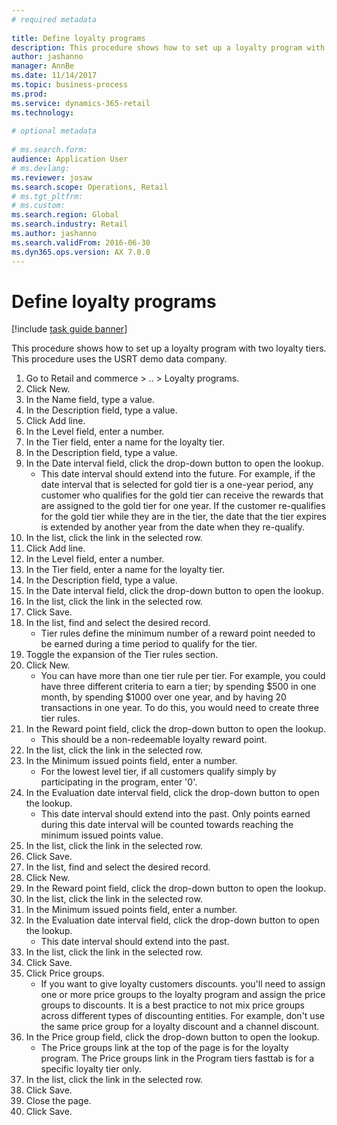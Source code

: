 ```yaml
--- 
# required metadata 
 
title: Define loyalty programs
description: This procedure shows how to set up a loyalty program with two loyalty tiers. 
author: jashanno
manager: AnnBe 
ms.date: 11/14/2017
ms.topic: business-process 
ms.prod:  
ms.service: dynamics-365-retail 
ms.technology:  
 
# optional metadata 
 
# ms.search.form:   
audience: Application User 
# ms.devlang:  
ms.reviewer: josaw
ms.search.scope: Operations, Retail 
# ms.tgt_pltfrm:  
# ms.custom:  
ms.search.region: Global
ms.search.industry: Retail
ms.author: jashanno
ms.search.validFrom: 2016-06-30 
ms.dyn365.ops.version: AX 7.0.0 
---
```

# Define loyalty programs

[!include [task guide banner](../includes/task-guide-banner.md)]

This procedure shows how to set up a loyalty program with two loyalty tiers. This procedure uses the USRT demo data company.

1. Go to Retail and commerce > .. > Loyalty programs.
2. Click New.
3. In the Name field, type a value.
4. In the Description field, type a value.
5. Click Add line.
6. In the Level field, enter a number.
7. In the Tier field, enter a name for the loyalty tier.
8. In the Description field, type a value.
9. In the Date interval field, click the drop-down button to open the lookup.
    * This date interval should extend into the future. For example, if the date interval that is selected for gold tier is a one-year period, any customer who qualifies for the gold tier can receive the rewards that are assigned to the gold tier for one year. If the customer re-qualifies for the gold tier while they are in the tier, the date that the tier expires is extended by another year from the date when they re-qualify.  
10. In the list, click the link in the selected row.
11. Click Add line.
12. In the Level field, enter a number.
13. In the Tier field, enter a name for the loyalty tier.
14. In the Description field, type a value.
15. In the Date interval field, click the drop-down button to open the lookup.
16. In the list, click the link in the selected row.
17. Click Save.
18. In the list, find and select the desired record.
    * Tier rules define the minimum number of a reward point needed to be earned during a time period to qualify for the tier.  
19. Toggle the expansion of the Tier rules section.
20. Click New.
    * You can have more than one tier rule per tier. For example, you could have three different criteria to earn a tier; by spending $500 in one month, by spending $1000 over one year, and by having 20 transactions in one year. To do this, you would need to create three tier rules.  
21. In the Reward point field, click the drop-down button to open the lookup.
    * This should be a non-redeemable loyalty reward point.  
22. In the list, click the link in the selected row.
23. In the Minimum issued points field, enter a number.
    * For the lowest level tier, if all customers qualify simply by participating in the program, enter '0'.  
24. In the Evaluation date interval field, click the drop-down button to open the lookup.
    * This date interval should extend into the past. Only points earned during this date interval will be counted towards reaching the minimum issued points value.  
25. In the list, click the link in the selected row.
26. Click Save.
27. In the list, find and select the desired record.
28. Click New.
29. In the Reward point field, click the drop-down button to open the lookup.
30. In the list, click the link in the selected row.
31. In the Minimum issued points field, enter a number.
32. In the Evaluation date interval field, click the drop-down button to open the lookup.
    * This date interval should extend into the past.  
33. In the list, click the link in the selected row.
34. Click Save.
35. Click Price groups.
    * If you want to give loyalty customers discounts. you'll need to assign one or more price groups to the loyalty program and assign the price groups to discounts. It is a best practice to not mix price groups across different types of discounting entities.  For example, don't use the same price group for a loyalty discount and a channel discount.  
36. In the Price group field, click the drop-down button to open the lookup.
    * The Price groups link at the top of the page is for the loyalty program. The Price groups link in the Program tiers fasttab is for a specific loyalty tier only.  
37. In the list, click the link in the selected row.
38. Click Save.
39. Close the page.
40. Click Save.

